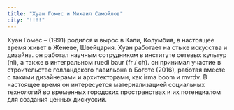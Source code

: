 ```yaml
---
title: "Хуан Гомеc и Михаил Самойлов"
city: "!!!!"
---
```


Хуан Гомес – (1991) родился и вырос в Кали, Колумбия, в настоящее время живет в Женеве, Швейцария. Хуан работает на стыке искусства и дизайна. он работал научным сотрудником в институте сетевых культур (nl), а также в интегральном ruedi baur (fr / ch). он принимал участие в строительстве голландского павильона в Боготе (2016), работая вместе с такими дизайнерами и архитекторами, как irma boom и mvrdv. В настоящее время он интересуется материализацией социальных технологий во временных городских пространствах и их потенциалом для создания ценных дискуссий.
